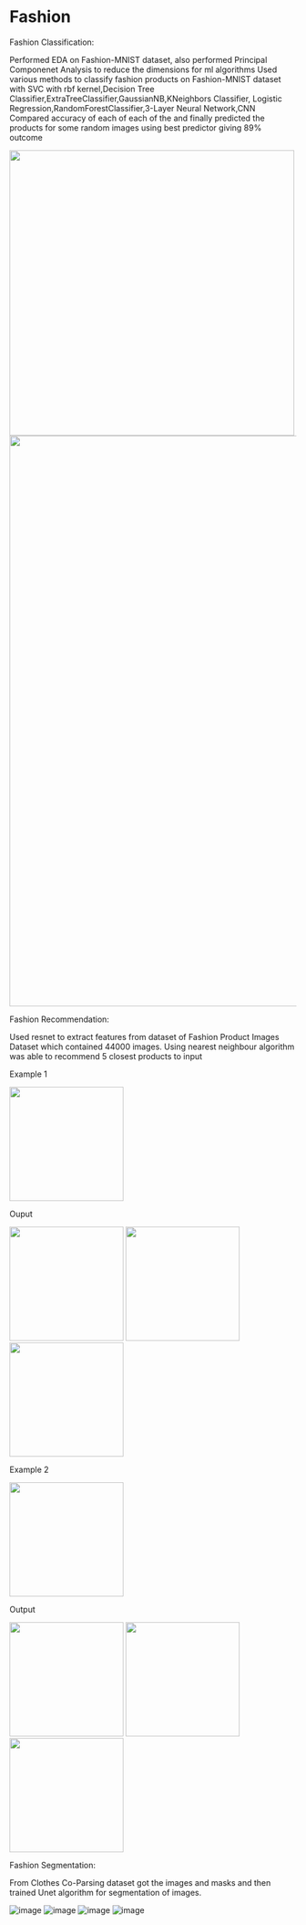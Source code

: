# Fashion

Fashion Classification:

Performed EDA on Fashion-MNIST dataset, also performed Principal Componenet Analysis to reduce the dimensions for ml algorithms
Used various methods to classify fashion products on Fashion-MNIST dataset with SVC with rbf kernel,Decision Tree Classifier,ExtraTreeClassifier,GaussianNB,KNeighbors Classifier,
Logistic Regression,RandomForestClassifier,3-Layer Neural Network,CNN
Compared accuracy of each of each of the and finally predicted the products for some random images using best predictor giving 89% outcome


<img src="https://user-images.githubusercontent.com/57315504/149571203-fda7f1ba-959a-46ff-9f47-66a2057e9cb2.png" width="500">

<img src="https://user-images.githubusercontent.com/57315504/149556556-5fd549ff-14ba-40b2-a74e-bd08e57983c0.png" width="1000">

Fashion Recommendation:

Used resnet to extract features from dataset of Fashion Product Images Dataset which contained 44000 images.
Using nearest neighbour algorithm was able to recommend 5 closest products to input

Example 1

<img src="https://user-images.githubusercontent.com/57315504/149559263-006add92-0343-4f48-85e7-994db0718c8a.png" width="200">

Ouput

<img src="https://user-images.githubusercontent.com/57315504/149558676-95d9c632-ac77-42a2-a062-9a587e15a076.png" width="200"> <img src="https://user-images.githubusercontent.com/57315504/149558797-f461126f-42f3-408a-9cd6-bb59eb1cc0c6.png" width="200"> <img src="https://user-images.githubusercontent.com/57315504/149558875-9272b2cd-712c-40a3-aa45-04698c38c97f.png" width="200">


Example 2 

<img src="https://user-images.githubusercontent.com/57315504/149559513-2cf48afc-b1aa-4906-8657-4f59aee59687.png" width="200">

Output

<img src="https://user-images.githubusercontent.com/57315504/149559583-a0cd6948-57ca-47c5-9e59-e5280d012740.png" width="200"> <img src="https://user-images.githubusercontent.com/57315504/149559704-dfa7a3cd-0b52-4167-9e26-c4fbf9ce0370.png" width="200"> <img src="https://user-images.githubusercontent.com/57315504/149559802-77dc24d1-31e0-4cc7-9245-ff992026f356.png" width="200">






Fashion Segmentation:

From Clothes Co-Parsing dataset got the images and masks and then trained Unet algorithm for segmentation of images.

![image](https://user-images.githubusercontent.com/57315504/149556878-6f7907a0-5389-49b9-ac18-7c59292ba4bb.png)
![image](https://user-images.githubusercontent.com/57315504/149556947-176dfaac-e8e8-49b2-9316-6a14e1d26fae.png)
![image](https://user-images.githubusercontent.com/57315504/149556923-ddb153db-df62-4b9d-ac17-0fbb589d1982.png)
![image](https://user-images.githubusercontent.com/57315504/149556989-6b477cbd-aad9-4616-a718-86a19375423a.png)


